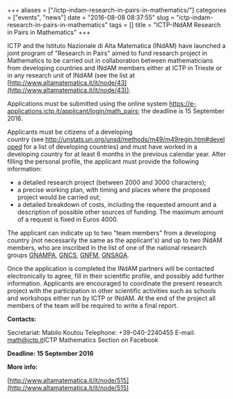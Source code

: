 +++
aliases = ["/ictp-indam-research-in-pairs-in-mathematics/"]
categories = ["events", "news"]
date = "2016-08-08 08:37:55"
slug = "ictp-indam-research-in-pairs-in-mathematics"
tags = []
title = "ICTP-INdAM Research in Pairs in Mathematics"
+++



ICTP and the Istituto Nazionale di Alta Matematica (INdAM) have launched
a joint program of "Research in Pairs" aimed to fund research project in
Mathematics to be carried out in collaboration between mathematicians
from developing countries and INdAM members either at ICTP in Trieste or
in any research unit of INdAM (see the list at
[http://www.altamatematica.it/it/node/43](http://www.altamatematica.it/it/node/43)).

Applications must be submitted using the online system
<https://e-applications.ictp.it/applicant/login/math_pairs>; the
deadline is 15 September 2016.

Applicants must be citizens of a developing
country (see <http://unstats.un.org/unsd/methods/m49/m49regin.htm#developed> for
a list of developing countries) and must have worked in a developing
country for at least 6 months in the previous calendar year. After
filling the personal profile, the applicant must provide the following
information:

-   a detailed research project (between 2000 and 3000 characters);
-   a precise working plan, with timing and places where the proposed
    project would be carried out;
-   a detailed breakdown of costs, including the requested amount and a
    description of possible other sources of funding. The maximum amount
    of a request is fixed in Euros 4000.

The applicant can indicate up to two "team members" from a developing
country (not necessarily the same as the applicant's) and up to two
INdAM members, who are inscribed in the list of one of the national
research groups [GNAMPA](http://www.altamatematica.it/gnampa/node/30),
[GNCS](http://www.altamatematica.it/gncs/node/64),
[GNFM](http://www.altamatematica.it/gnfm/it/node/33),
[GNSAGA](http://www.altamatematica.it/gnsaga/node/22).

Once the application is completed the INdAM partners will be contacted
electronically to agree, fill in their scientific profile, and possibly
add further information. Applicants are encouraged to coordinate the
present research project with the participation in other scientific
activities such as schools and workshops either run by ICTP or INdAM. At
the end of the project all members of the team will be required to write
a final report.

**Contacts:**

Secretariat: Mabilo Koutou Telephone: +39-040-2240455 E-mail:
[math@ictp.it](math@ictp.it)ICTP Mathematics Section on Facebook

**Deadline: 15 September 2016**

**More info:**

[http://www.altamatematica.it/it/node/515](http://www.altamatematica.it/it/node/515)


